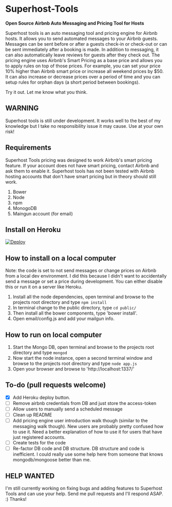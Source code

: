 # Superhost-Tools
**Open Source Airbnb Auto Messaging and Pricing Tool for Hosts**

Superhost tools is an auto messaging tool and pricing engine for Airbnb hosts.  It allows you to send automated messages to your Airbnb guests.  Messages can be sent before or after a guests check-in or check-out or can be sent immediately after a booking is made.  In addition to messaging, it can also automatically leave reviews for guests after they check out.  The pricing engine uses Airbnb's Smart Pricing as a base price and allows you to apply rules on top of those prices.  For example, you can set your price 10% higher than Airbnb smart price or increase all weekend prices by $50.  It can also increase or decrease prices over a period of time and you can setup rules for orphan days (a short period between bookings).

Try it out.  Let me know what you think.

## WARNING
Superhost tools is still under development.  It works well to the best of my knowledge but I take no responsibility issue it may cause.  Use at your own risk!

## Requirements
Superhost Tools pricing was designed to work Airbnb's smart pricing feature.  If your account does not have smart pricing, contact Airbnb and ask them to enable it.  Superhost tools has not been tested with Airbnb hosting accounts that don't have smart pricing but in theory should still work.

1. Bower
2. Node
3. npm
4. MonogoDB
5. Maingun account (for email)

## Install on Heroku
[![Deploy](https://www.herokucdn.com/deploy/button.svg)](https://heroku.com/deploy)

## How to install on a local computer
Note: the code is set to not send messages or change prices on Airbnb from a local dev environment.  I did this because I didn't want to accidentally send a message or set a price during development.  You can either disable this or run it on a server like Heroku.

1. Install all the node dependencies, open terminal and browse to the projects root directory and type `npm install`
2. In terminal change to the public directory, type `cd public/`
3. Then install all the bower components, type 'bower install'.
4. Open email/config.js and add your mailgun info.

## How to run on local computer
1. Start the Mongo DB, open terminal and browse to the projects root directory and type `mongod`
2. Now start the node instance, open a second terminal window and browse to the projects root directory and type `node app.js`
3. Open your browser and browse to 'http://localhost:1337/'

## To-do (pull requests welcome)
- [x] Add Heroku deploy button.
- [ ] Remove airbnb credentials from DB and just store the access-token
- [ ] Allow users to manually send a scheduled message
- [ ] Clean up README
- [ ] Add pricing engine user introduction walk though (similar to the messaging walk though).  New users are probably pretty confused how to use it.  Need a better explanation of how to use it for users that have just registered accounts.
- [ ] Create tests for the code
- [ ] Re-factor DB code and DB structure.  DB structure and code is inefficient. I could really use some help here from someone that knows mongodb/mongoose better than me.

## HELP WANTED
I'm still currently working on fixing bugs and adding features to Superhost Tools and can use your help.  Send me pull requests and I'll respond ASAP.  :)  Thanks!